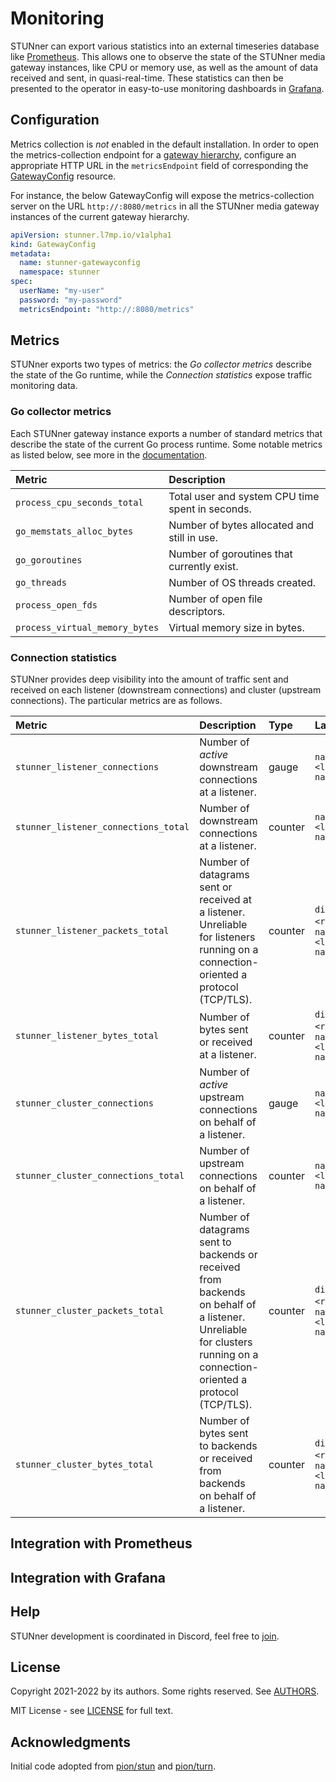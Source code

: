 # Monitoring

STUNner can export various statistics into an external timeseries database like
[Prometheus](https://prometheus.io). This allows one to observe the state of the STUNner media
gateway instances, like CPU or memory use, as well as the amount of data received and sent, in
quasi-real-time. These statistics can then be presented to the operator in easy-to-use monitoring
dashboards in [Grafana](https://grafana.com).

## Configuration

Metrics collection is *not* enabled in the default installation. In order to open the
metrics-collection endpoint for a [gateway hierarchy](/doc/GATEWAY.md#overview), configure an
appropriate HTTP URL in the `metricsEndpoint` field of corresponding the
[GatewayConfig](/doc/GATEWAY.md#gatewayconfig) resource.

For instance, the below GatewayConfig will expose the metrics-collection server on the URL
`http://:8080/metrics` in all the STUNner media gateway instances of the current gateway hierarchy.

```yaml
apiVersion: stunner.l7mp.io/v1alpha1
kind: GatewayConfig
metadata:
  name: stunner-gatewayconfig
  namespace: stunner
spec:
  userName: "my-user"
  password: "my-password"
  metricsEndpoint: "http://:8080/metrics"
```

## Metrics

STUNner exports two types of metrics: the *Go collector metrics* describe the state of the Go
runtime, while the *Connection statistics* expose traffic monitoring data.

### Go collector metrics

Each STUNner gateway instance exports a number of standard metrics that describe the state of the
current Go process runtime. Some notable metrics as listed below, see more in the
[documentation](https://github.com/prometheus/client_golang).

| Metric | Description |
| :--- | :--- |
| `process_cpu_seconds_total` | Total user and system CPU time spent in seconds.|
| `go_memstats_alloc_bytes` | Number of bytes allocated and still in use. |
| `go_goroutines` | Number of goroutines that currently exist. |
| `go_threads`  | Number of OS threads created. |
| `process_open_fds` | Number of open file descriptors.|
| `process_virtual_memory_bytes` | Virtual memory size in bytes. |

### Connection statistics

STUNner provides deep visibility into the amount of traffic sent and received on each listener
(downstream connections) and cluster (upstream connections). The particular metrics are as follows.

| Metric | Description | Type | Labels |
| :--- | :--- | :--- | :--- |
| `stunner_listener_connections` | Number of *active* downstream connections at a listener. | gauge | `name=<listener-name>` |
| `stunner_listener_connections_total` | Number of downstream connections at a listener. | counter | `name=<listener-name>` |
| `stunner_listener_packets_total` | Number of datagrams sent or received at a listener. Unreliable for listeners running on a connection-oriented a protocol (TCP/TLS).  | counter | `direction=<rx\|tx>`, `name=<listener-name>`|
| `stunner_listener_bytes_total` | Number of bytes sent or received at a listener. | counter | `direction=<rx\|tx>`, `name=<listener-name>` |
| `stunner_cluster_connections` | Number of *active* upstream connections on behalf of a listener. | gauge | `name=<listener-name>` |
| `stunner_cluster_connections_total` | Number of upstream connections on behalf of a listener. | counter | `name=<listener-name>` |
| `stunner_cluster_packets_total` | Number of datagrams sent to backends or received from backends on behalf of a listener.  Unreliable for clusters running on a connection-oriented a protocol (TCP/TLS).| counter | `direction=<rx\|tx>`, `name=<listener-name>` |
| `stunner_cluster_bytes_total` | Number of bytes sent to backends or received from backends on behalf of a listener. | counter | `direction=<rx\|tx>`, `name=<listener-name>` |

## Integration with Prometheus

## Integration with Grafana

## Help

STUNner development is coordinated in Discord, feel free to [join](https://discord.gg/DyPgEsbwzc).

## License

Copyright 2021-2022 by its authors. Some rights reserved. See [AUTHORS](../AUTHORS).

MIT License - see [LICENSE](../LICENSE) for full text.

## Acknowledgments

Initial code adopted from [pion/stun](https://github.com/pion/stun) and
[pion/turn](https://github.com/pion/turn).
